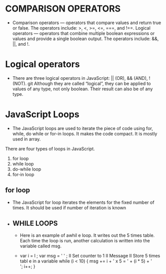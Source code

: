 # COMPARISON OPERATORS

* Comparison operators — operators that compare values and return true or false. The operators include: >, <, >=, <=, ===, and !==.
Logical operators — operators that combine multiple boolean expressions or values and provide a single boolean output. The operators include: &&, ||, and !.

# Logical operators

* There are three logical operators in JavaScript: || (OR), && (AND), ! (NOT).
git
Although they are called “logical”, they can be applied to values of any type, not only boolean. Their result can also be of any type.

# JavaScript Loops

* The JavaScript loops are used to iterate the piece of code using for, while, do while or for-in loops. It makes the code compact. It is mostly used in array.

There are four types of loops in JavaScript.

1. for loop
2. while loop
3. do-while loop
4. for-in loop

## for loop

* The JavaScript for loop iterates the elements for the fixed number of times. It should be used if number of iteration is known

* <script>  
for (i=1; i<=5; i++)  
{  
document.write(i + "<br/>")  
}  
</script>  

## WHILE LOOPS

* Here is an example of awhil e
loop. It writes out the 5 times
table. Each time the loop is run,
another calculation is written
into the variable called msg.

* var i = l ;
var msg = ' ' ;
II Set counter to 1
II Message
II Store 5 times tabl e in a variable
while (i < 10) {
msg += i + ' x 5 = ' + (i * 5) + '<br I>';
i++;
}